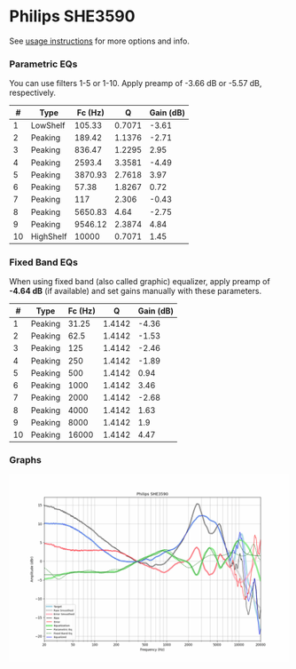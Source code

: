 # Philips SHE3590
See [usage instructions](https://github.com/jaakkopasanen/AutoEq#usage) for more options and info.

### Parametric EQs
You can use filters 1-5 or 1-10. Apply preamp of -3.66 dB or -5.57 dB, respectively.

|   # | Type      |   Fc (Hz) |      Q |   Gain (dB) |
|-----|-----------|-----------|--------|-------------|
|   1 | LowShelf  |    105.33 | 0.7071 |       -3.61 |
|   2 | Peaking   |    189.42 | 1.1376 |       -2.71 |
|   3 | Peaking   |    836.47 | 1.2295 |        2.95 |
|   4 | Peaking   |   2593.4  | 3.3581 |       -4.49 |
|   5 | Peaking   |   3870.93 | 2.7618 |        3.97 |
|   6 | Peaking   |     57.38 | 1.8267 |        0.72 |
|   7 | Peaking   |    117    | 2.306  |       -0.43 |
|   8 | Peaking   |   5650.83 | 4.64   |       -2.75 |
|   9 | Peaking   |   9546.12 | 2.3874 |        4.84 |
|  10 | HighShelf |  10000    | 0.7071 |        1.45 |

### Fixed Band EQs
When using fixed band (also called graphic) equalizer, apply preamp of **-4.64 dB** (if available) and set gains manually with these parameters.

|   # | Type    |   Fc (Hz) |      Q |   Gain (dB) |
|-----|---------|-----------|--------|-------------|
|   1 | Peaking |     31.25 | 1.4142 |       -4.36 |
|   2 | Peaking |     62.5  | 1.4142 |       -1.53 |
|   3 | Peaking |    125    | 1.4142 |       -2.46 |
|   4 | Peaking |    250    | 1.4142 |       -1.89 |
|   5 | Peaking |    500    | 1.4142 |        0.94 |
|   6 | Peaking |   1000    | 1.4142 |        3.46 |
|   7 | Peaking |   2000    | 1.4142 |       -2.68 |
|   8 | Peaking |   4000    | 1.4142 |        1.63 |
|   9 | Peaking |   8000    | 1.4142 |        1.9  |
|  10 | Peaking |  16000    | 1.4142 |        4.47 |

### Graphs
![](./Philips%20SHE3590.png)
